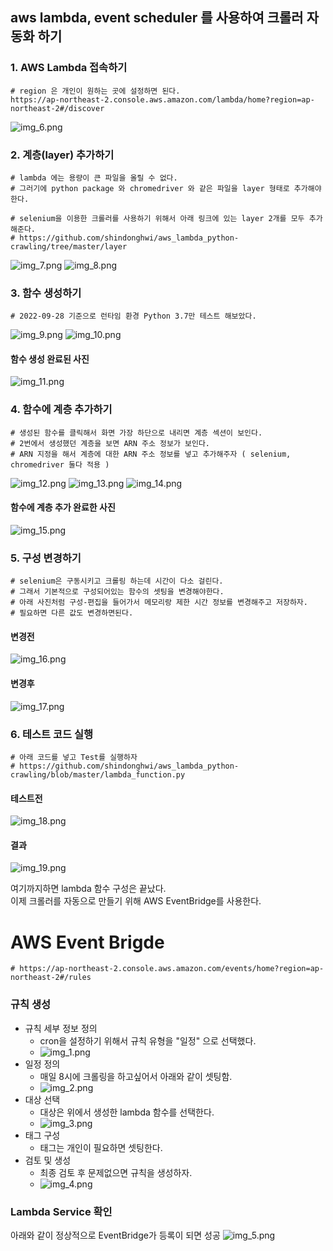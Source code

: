 ## aws lambda, event scheduler 를 사용하여 크롤러 자동화 하기


### 1. AWS Lambda 접속하기
```
# region 은 개인이 원하는 곳에 설정하면 된다.
https://ap-northeast-2.console.aws.amazon.com/lambda/home?region=ap-northeast-2#/discover
```
![img_6.png](img_6.png)
### 2. 계층(layer) 추가하기 
```
# lambda 에는 용량이 큰 파일을 올릴 수 없다. 
# 그러기에 python package 와 chromedriver 와 같은 파일을 layer 형태로 추가해야한다.

# selenium을 이용한 크롤러를 사용하기 위해서 아래 링크에 있는 layer 2개를 모두 추가해준다.
# https://github.com/shindonghwi/aws_lambda_python-crawling/tree/master/layer
```
![img_7.png](img_7.png)
![img_8.png](img_8.png)

### 3. 함수 생성하기
```
# 2022-09-28 기준으로 런타임 환경 Python 3.7만 테스트 해보았다.
```
![img_9.png](img_9.png)
![img_10.png](img_10.png)

#### 함수 생성 완료된 사진
![img_11.png](img_11.png)

### 4. 함수에 계층 추가하기
```
# 생성된 함수를 클릭해서 화면 가장 하단으로 내리면 계층 섹션이 보인다.
# 2번에서 생성했던 계층을 보면 ARN 주소 정보가 보인다.
# ARN 지정을 해서 계층에 대한 ARN 주소 정보를 넣고 추가해주자 ( selenium, chromedriver 둘다 적용 )
```
![img_12.png](img_12.png)
![img_13.png](img_13.png)
![img_14.png](img_14.png)

#### 함수에 계층 추가 완료한 사진
![img_15.png](img_15.png)

### 5. 구성 변경하기
```
# selenium은 구동시키고 크롤링 하는데 시간이 다소 걸린다.
# 그래서 기본적으로 구성되어있는 함수의 셋팅을 변경해야한다.
# 아래 사진처럼 구성-편집을 들어가서 메모리랑 제한 시간 정보를 변경해주고 저장하자.
# 필요하면 다른 값도 변경하면된다.
```
#### 변경전
![img_16.png](img_16.png)
#### 변경후
![img_17.png](img_17.png)

### 6. 테스트 코드 실행
```
# 아래 코드를 넣고 Test를 실행하자
# https://github.com/shindonghwi/aws_lambda_python-crawling/blob/master/lambda_function.py
```
#### 테스트전
![img_18.png](img_18.png)
#### 결과
![img_19.png](img_19.png)


여기까지하면 lambda 함수 구성은 끝났다.  
이제 크롤러를 자동으로 만들기 위해 AWS EventBridge를 사용한다.
# AWS Event Brigde 
```
# https://ap-northeast-2.console.aws.amazon.com/events/home?region=ap-northeast-2#/rules
```


### 규칙 생성
* 규칙 세부 정보 정의
  * cron을 설정하기 위해서 규칙 유형을 "일정" 으로 선택했다.
  * ![img_1.png](img_1.png)
* 일정 정의
  * 매일 8시에 크롤링을 하고싶어서 아래와 같이 셋팅함.
  * ![img_2.png](img_2.png)
* 대상 선택
  * 대상은 위에서 생성한 lambda 함수를 선택한다.
  * ![img_3.png](img_3.png)
* 태그 구성
  * 태그는 개인이 필요하면 셋팅한다.
* 검토 및 생성
  * 최종 검토 후 문제없으면 규칙을 생성하자.
  * ![img_4.png](img_4.png)


### Lambda Service 확인
아래와 같이 정상적으로 EventBridge가 등록이 되면 성공
![img_5.png](img_5.png)
